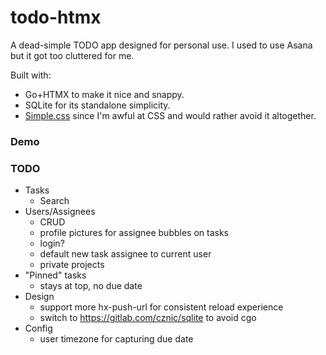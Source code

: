 # todo-htmx
A dead-simple TODO app designed for personal use. I used to use Asana but it got too cluttered for me.

Built with:
* Go+HTMX to make it nice and snappy.
* SQLite for its standalone simplicity.
* [Simple.css](https://simplecss.org/) since I'm awful at CSS and would rather avoid it altogether.

### Demo

### TODO
* Tasks
    * Search
* Users/Assignees
    * CRUD
    * profile pictures for assignee bubbles on tasks
    * login?
    * default new task assignee to current user
    * private projects
* "Pinned" tasks
    * stays at top, no due date
* Design
    * support more hx-push-url for consistent reload experience
    * switch to https://gitlab.com/cznic/sqlite to avoid cgo
* Config
    * user timezone for capturing due date

